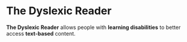 # The Dyslexic Reader
**The Dyslexic Reader** allows people with **learning disabilities** to better access **text-based** content.
